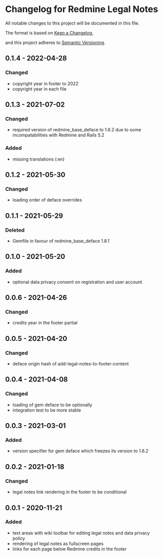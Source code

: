 # Changelog for Redmine Legal Notes

All notable changes to this project will be documented in this file.

The format is based on [Keep a Changelog](https://keepachangelog.com/en/1.0.0/),

and this project adheres to [Semantic Versioning](https://semver.org/spec/v2.0.0.html).


## 0.1.4 - 2022-04-28

### Changed

* copyright year in footer to 2022
* copyright year in each file

## 0.1.3 - 2021-07-02

### Changed

* required version of redmine_base_deface to 1.6.2 due to some incompatabilities 
  with Redmine and Rails 5.2

### Added

* missing translations (:en)

## 0.1.2 - 2021-05-30

### Changed

* loading order of deface overrides

## 0.1.1 - 2021-05-29

### Deleted

* Gemfile in favour of redmine_base_deface 1.8.1

## 0.1.0 - 2021-05-20

### Added

* optional data privacy consent on registration and user account

## 0.0.6 - 2021-04-26

### Changed

* credits year in the footer partial

## 0.0.5 - 2021-04-20

### Changed

* deface origin hash of add-legal-notes-to-footer-content

## 0.0.4 - 2021-04-08

### Changed

* loading of gem deface to be optionally
* integration test to be more stable

## 0.0.3 - 2021-03-01

### Added

* version specifier for gem deface which freezes its version to 1.6.2

## 0.0.2 - 2021-01-18

### Changed

* legal notes link rendering in the footer to be conditional

## 0.0.1 - 2020-11-21

### Added

* text areas with wiki toolbar for editing legal notes and data privacy policy
* rendering of legal notes as fullscreen pages
* links for each page below Redmine credits in the footer
